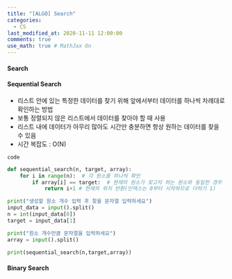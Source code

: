 ```yaml
---
title: "[ALGO] Search"
categories: 
  - CS
last_modified_at: 2020-11-11 12:00:00
comments: true
use_math: true # MathJax On
---
```


#### Search

#### Sequential Search
- 리스트 안에 있는 특정한 데이터를 찾기 위해 앞에서부터 데이터를 하나씩 차례대로 확인하는 방법
- 보통 정렬되지 않은 리스트에서 데이터를 찾아야 할 때 사용
- 리스트 내에 데이터가 아무리 많아도 시간만 충분하면 항상 원하는 데이터를 찾을 수 있음
- 시간 복잡도 : O(N)

`code`
```py
def sequential_search(n, target, array):
    for i in range(n):  # 각 원소를 하나씩 확인
        if array[i] == target:  # 현재의 원소가 찾고자 하는 원소와 동일한 경우
            return i+1 # 현재의 위치 반환(인덱스는 0부터 시작하므로 더하기 1)

print("생성할 원소 개수 입력 후 찾을 문자열 입력하세요")
input_data = input().split()
n = int(input_data[0])
target = input_data[1]

print("원소 개수만큼 문자열을 입력하세요")
array = input().split()

print(sequential_search(n,target,array))
```

#### Binary Search
